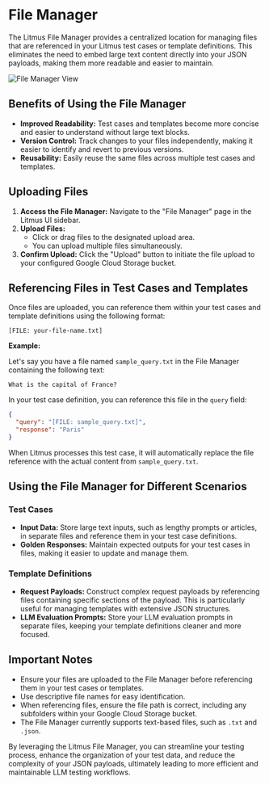 # File Manager

The Litmus File Manager provides a centralized location for managing files that are referenced in your Litmus test cases or template definitions. This eliminates the need to embed large text content directly into your JSON payloads, making them more readable and easier to maintain.

![File Manager View](/img/file-manager.png)

## Benefits of Using the File Manager

- **Improved Readability:** Test cases and templates become more concise and easier to understand without large text blocks.
- **Version Control:** Track changes to your files independently, making it easier to identify and revert to previous versions.
- **Reusability:** Easily reuse the same files across multiple test cases and templates.

## Uploading Files

1. **Access the File Manager:** Navigate to the "File Manager" page in the Litmus UI sidebar.
2. **Upload Files:**
   - Click or drag files to the designated upload area.
   - You can upload multiple files simultaneously.
3. **Confirm Upload:** Click the "Upload" button to initiate the file upload to your configured Google Cloud Storage bucket.

## Referencing Files in Test Cases and Templates

Once files are uploaded, you can reference them within your test cases and template definitions using the following format:

```
[FILE: your-file-name.txt]
```

**Example:**

Let's say you have a file named `sample_query.txt` in the File Manager containing the following text:

```
What is the capital of France?
```

In your test case definition, you can reference this file in the `query` field:

```json
{
  "query": "[FILE: sample_query.txt]",
  "response": "Paris"
}
```

When Litmus processes this test case, it will automatically replace the file reference with the actual content from `sample_query.txt`.

## Using the File Manager for Different Scenarios

### Test Cases

- **Input Data:** Store large text inputs, such as lengthy prompts or articles, in separate files and reference them in your test case definitions.
- **Golden Responses:** Maintain expected outputs for your test cases in files, making it easier to update and manage them.

### Template Definitions

- **Request Payloads:** Construct complex request payloads by referencing files containing specific sections of the payload. This is particularly useful for managing templates with extensive JSON structures.
- **LLM Evaluation Prompts:** Store your LLM evaluation prompts in separate files, keeping your template definitions cleaner and more focused.

## Important Notes

- Ensure your files are uploaded to the File Manager before referencing them in your test cases or templates.
- Use descriptive file names for easy identification.
- When referencing files, ensure the file path is correct, including any subfolders within your Google Cloud Storage bucket.
- The File Manager currently supports text-based files, such as `.txt` and `.json`.

By leveraging the Litmus File Manager, you can streamline your testing process, enhance the organization of your test data, and reduce the complexity of your JSON payloads, ultimately leading to more efficient and maintainable LLM testing workflows.
